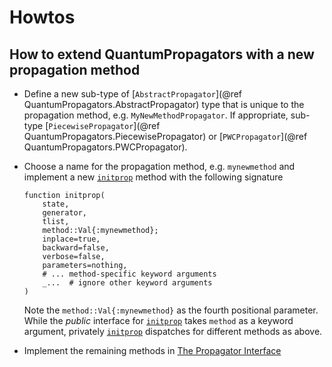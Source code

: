 # Howtos

## How to extend QuantumPropagators with a new propagation method

* Define a new sub-type of [`AbstractPropagator`](@ref QuantumPropagators.AbstractPropagator) type that is unique to the propagation method, e.g. `MyNewMethodPropagator`. If appropriate, sub-type [`PiecewisePropagator`](@ref QuantumPropagators.PiecewisePropagator) or [`PWCPropagator`](@ref QuantumPropagators.PWCPropagator).

* Choose a name for the propagation method, e.g. `mynewmethod` and implement a new [`initprop`](@ref) method with the following signature

  ```
  function initprop(
      state,
      generator,
      tlist,
      method::Val{:mynewmethod};
      inplace=true,
      backward=false,
      verbose=false,
      parameters=nothing,
      # ... method-specific keyword arguments
      _...  # ignore other keyword arguments
  )
  ```

  Note the `method::Val{:mynewmethod}` as the fourth positional parameter. While the *public* interface for [`initprop`](@ref) takes `method` as a keyword argument, privately [`initprop`](@ref) dispatches for different methods as above.

* Implement the remaining methods in [The Propagator Interface](@ref)
